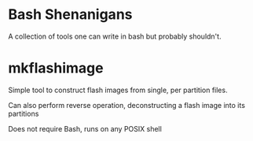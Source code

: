 Bash Shenanigans
================

A collection of tools one can write in bash but probably shouldn't.

# mkflashimage

Simple tool to construct flash images from single, per partition files.

Can also perform reverse operation, deconstructing a flash image into its partitions

Does not require Bash, runs on any POSIX shell
